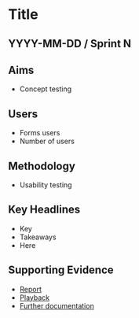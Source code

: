 # Title

## YYYY-MM-DD / Sprint N

## Aims
- Concept testing

## Users
- Forms users
- Number of users

## Methodology
- Usability testing

## Key Headlines 
- Key
- Takeaways
- Here

## Supporting Evidence
- [Report](URL)
- [Playback](URL)
- [Further documentation](URL)
